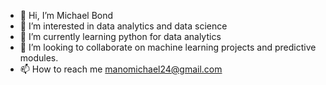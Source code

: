 - 👋 Hi, I’m Michael Bond
- 👀 I’m interested in data analytics and data science
- 🌱 I’m currently learning python for data analytics
- 💞️ I’m looking to collaborate on machine learning projects and predictive modules.
- 📫 How to reach me manomichael24@gmail.com

<!---
bondpapi/bondpapi is a ✨ special ✨ repository because its `README.md` (this file) appears on your GitHub profile.
You can click the Preview link to take a look at your changes.
--->
